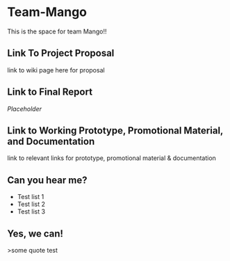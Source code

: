 # Team-Mango
This is the space for team Mango!!

<h2>Link To Project Proposal</h2>
link to wiki page here for proposal

<h2>Link to Final Report</h2>
<em>Placeholder</em>

<h2>Link to Working Prototype, Promotional Material, and Documentation</h2>
link to relevant links for prototype, promotional material & documentation

<h2>Can you hear me?</h2>
<ul>
  <li>Test list 1</li>
  <li>Test list 2</li>
  <li>Test list 3</li>
</ul>
<h2> Yes, we can!</h2>
>some quote test
